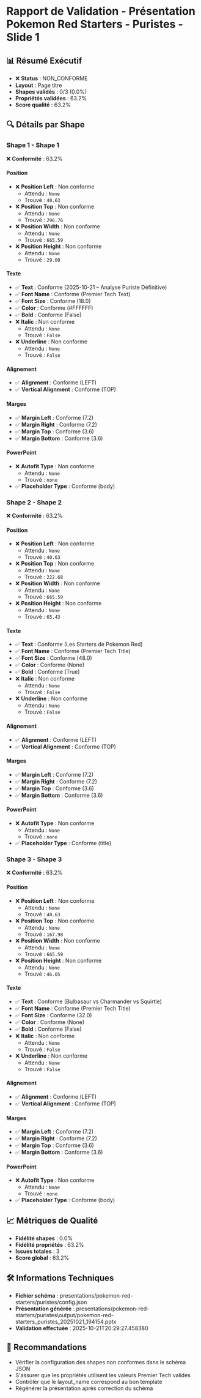 # Rapport de Validation - Présentation Pokemon Red Starters - Puristes - Slide 1

## 📊 Résumé Exécutif
- ❌ **Status** : NON_CONFORME
- **Layout** : Page titre
- **Shapes validés** : 0/3 (0.0%)
- **Propriétés validées** : 63.2%
- **Score qualité** : 63.2%

## 🔍 Détails par Shape

### Shape 1 - Shape 1
❌ **Conformité** : 63.2%

#### Position
- ❌ **Position Left** : Non conforme
  - Attendu : `None`
  - Trouvé : `40.63`
- ❌ **Position Top** : Non conforme
  - Attendu : `None`
  - Trouvé : `296.76`
- ❌ **Position Width** : Non conforme
  - Attendu : `None`
  - Trouvé : `665.59`
- ❌ **Position Height** : Non conforme
  - Attendu : `None`
  - Trouvé : `29.08`

#### Texte
- ✅ **Text** : Conforme (2025-10-21 – Analyse Puriste Définitive)
- ✅ **Font Name** : Conforme (Premier Tech Text)
- ✅ **Font Size** : Conforme (18.0)
- ✅ **Color** : Conforme (#FFFFFF)
- ✅ **Bold** : Conforme (False)
- ❌ **Italic** : Non conforme
  - Attendu : `None`
  - Trouvé : `False`
- ❌ **Underline** : Non conforme
  - Attendu : `None`
  - Trouvé : `False`

#### Alignement
- ✅ **Alignment** : Conforme (LEFT)
- ✅ **Vertical Alignment** : Conforme (TOP)

#### Marges
- ✅ **Margin Left** : Conforme (7.2)
- ✅ **Margin Right** : Conforme (7.2)
- ✅ **Margin Top** : Conforme (3.6)
- ✅ **Margin Bottom** : Conforme (3.6)

#### PowerPoint
- ❌ **Autofit Type** : Non conforme
  - Attendu : `None`
  - Trouvé : `none`
- ✅ **Placeholder Type** : Conforme (body)

### Shape 2 - Shape 2
❌ **Conformité** : 63.2%

#### Position
- ❌ **Position Left** : Non conforme
  - Attendu : `None`
  - Trouvé : `40.63`
- ❌ **Position Top** : Non conforme
  - Attendu : `None`
  - Trouvé : `222.68`
- ❌ **Position Width** : Non conforme
  - Attendu : `None`
  - Trouvé : `665.59`
- ❌ **Position Height** : Non conforme
  - Attendu : `None`
  - Trouvé : `65.43`

#### Texte
- ✅ **Text** : Conforme (Les Starters de Pokemon Red)
- ✅ **Font Name** : Conforme (Premier Tech Title)
- ✅ **Font Size** : Conforme (48.0)
- ✅ **Color** : Conforme (None)
- ✅ **Bold** : Conforme (True)
- ❌ **Italic** : Non conforme
  - Attendu : `None`
  - Trouvé : `False`
- ❌ **Underline** : Non conforme
  - Attendu : `None`
  - Trouvé : `False`

#### Alignement
- ✅ **Alignment** : Conforme (LEFT)
- ✅ **Vertical Alignment** : Conforme (TOP)

#### Marges
- ✅ **Margin Left** : Conforme (7.2)
- ✅ **Margin Right** : Conforme (7.2)
- ✅ **Margin Top** : Conforme (3.6)
- ✅ **Margin Bottom** : Conforme (3.6)

#### PowerPoint
- ❌ **Autofit Type** : Non conforme
  - Attendu : `None`
  - Trouvé : `none`
- ✅ **Placeholder Type** : Conforme (title)

### Shape 3 - Shape 3
❌ **Conformité** : 63.2%

#### Position
- ❌ **Position Left** : Non conforme
  - Attendu : `None`
  - Trouvé : `40.63`
- ❌ **Position Top** : Non conforme
  - Attendu : `None`
  - Trouvé : `167.98`
- ❌ **Position Width** : Non conforme
  - Attendu : `None`
  - Trouvé : `665.59`
- ❌ **Position Height** : Non conforme
  - Attendu : `None`
  - Trouvé : `46.05`

#### Texte
- ✅ **Text** : Conforme (Bulbasaur vs Charmander vs Squirtle)
- ✅ **Font Name** : Conforme (Premier Tech Title)
- ✅ **Font Size** : Conforme (32.0)
- ✅ **Color** : Conforme (None)
- ✅ **Bold** : Conforme (False)
- ❌ **Italic** : Non conforme
  - Attendu : `None`
  - Trouvé : `False`
- ❌ **Underline** : Non conforme
  - Attendu : `None`
  - Trouvé : `False`

#### Alignement
- ✅ **Alignment** : Conforme (LEFT)
- ✅ **Vertical Alignment** : Conforme (TOP)

#### Marges
- ✅ **Margin Left** : Conforme (7.2)
- ✅ **Margin Right** : Conforme (7.2)
- ✅ **Margin Top** : Conforme (3.6)
- ✅ **Margin Bottom** : Conforme (3.6)

#### PowerPoint
- ❌ **Autofit Type** : Non conforme
  - Attendu : `None`
  - Trouvé : `none`
- ✅ **Placeholder Type** : Conforme (body)

## 📈 Métriques de Qualité
- **Fidélité shapes** : 0.0%
- **Fidélité propriétés** : 63.2%
- **Issues totales** : 3
- **Score global** : 63.2%

## 🛠️ Informations Techniques
- **Fichier schéma** : presentations/pokemon-red-starters/puristes/config.json
- **Présentation générée** : presentations/pokemon-red-starters/puristes\output/pokemon-red-starters_puristes_20251021_194154.pptx
- **Validation effectuée** : 2025-10-21T20:29:27.458380

## 🔧 Recommandations
- Vérifier la configuration des shapes non conformes dans le schéma JSON
- S'assurer que les propriétés utilisent les valeurs Premier Tech valides
- Contrôler que le layout_name correspond au bon template
- Régénérer la présentation après correction du schéma

